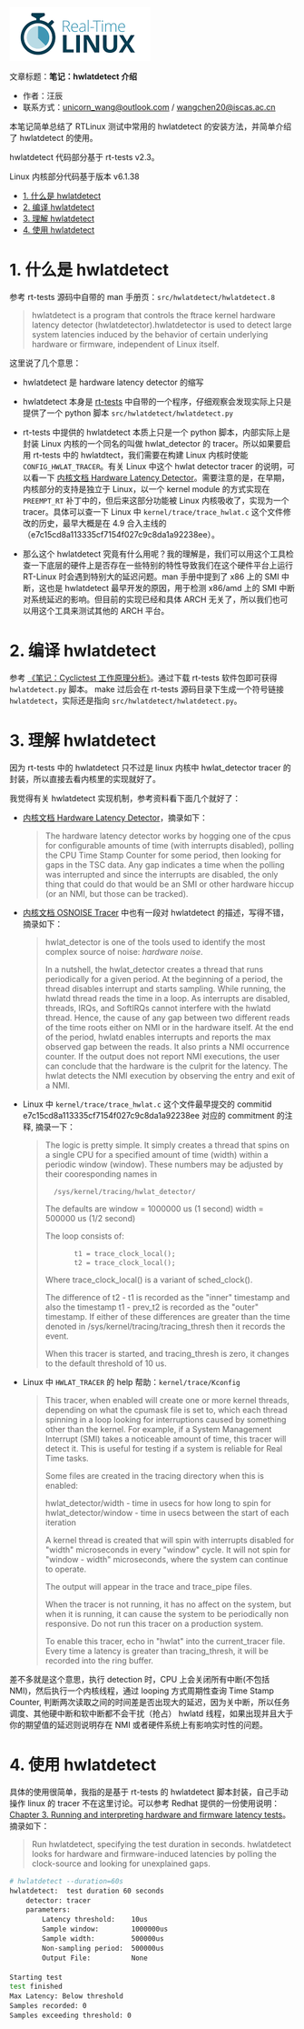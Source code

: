 ![](./diagrams/RTLinux.png)

文章标题：**笔记：hwlatdetect 介绍**

- 作者：汪辰
- 联系方式：<unicorn_wang@outlook.com> / <wangchen20@iscas.ac.cn>

本笔记简单总结了 RTLinux 测试中常用的 hwlatdetect 的安装方法，并简单介绍了 hwlatdetect 的使用。

hwlatdetect 代码部分基于 rt-tests v2.3。

Linux 内核部分代码基于版本 v6.1.38

<!-- TOC -->

- [1. 什么是 hwlatdetect](#1-什么是-hwlatdetect)
- [2. 编译 hwlatdetect](#2-编译-hwlatdetect)
- [3. 理解 hwlatdetect](#3-理解-hwlatdetect)
- [4. 使用 hwlatdetect](#4-使用-hwlatdetect)

<!-- /TOC -->

# 1. 什么是 hwlatdetect

参考 rt-tests 源码中自带的 man 手册页：`src/hwlatdetect/hwlatdetect.8`

> hwlatdetect is a program that controls the ftrace kernel hardware latency detector (hwlatdetector).hwlatdetector is used to detect large system latencies induced by the behavior of certain underlying hardware or firmware, independent of Linux itself. 

这里说了几个意思：

- hwlatdetect 是 hardware latency detector 的缩写

- hwlatdetect 本身是 [rt-tests][1] 中自带的一个程序，仔细观察会发现实际上只是提供了一个 python 脚本 `src/hwlatdetect/hwlatdetect.py`

- rt-tests 中提供的 hwlatdetect 本质上只是一个 python 脚本，内部实际上是封装 Linux 内核的一个同名的叫做 hwlat_detector 的 tracer。所以如果要启用 rt-tests 中的 hwlatdtect，我们需要在构建 Linux 内核时使能 `CONFIG_HWLAT_TRACER`。有关 Linux 中这个 hwlat detector tracer 的说明，可以看一下 [内核文档 Hardware Latency Detector][2]。需要注意的是，在早期，内核部分的支持是独立于 Linux，以一个 kernel module 的方式实现在 `PREEMPT_RT` 补丁中的，但后来这部分功能被 Linux 内核吸收了，实现为一个 tracer。具体可以查一下 Linux 中 `kernel/trace/trace_hwlat.c` 这个文件修改的历史，最早大概是在 4.9 合入主线的（e7c15cd8a113335cf7154f027c9c8da1a92238ee）。

- 那么这个 hwlatdetect 究竟有什么用呢？我的理解是，我们可以用这个工具检查一下底层的硬件上是否存在一些特别的特性导致我们在这个硬件平台上运行 RT-Linux 时会遇到特别大的延迟问题。man 手册中提到了 x86 上的 SMI 中断，这也是 hwlatdetect 最早开发的原因，用于检测 x86/amd 上的 SMI 中断对系统延迟的影响。但目前的实现已经和具体 ARCH 无关了，所以我们也可以用这个工具来测试其他的 ARCH 平台。

# 2. 编译 hwlatdetect

参考 [《笔记：Cyclictest 工作原理分析》][3]。通过下载 rt-tests 软件包即可获得 `hwlatdetect.py` 脚本。 make 过后会在 rt-tests 源码目录下生成一个符号链接 `hwlatdetect`，实际还是指向 `src/hwlatdetect/hwlatdetect.py`。

# 3. 理解 hwlatdetect

因为 rt-tests 中的 hwlatdetect 只不过是 linux 内核中 hwlat_detector tracer 的封装，所以直接去看内核里的实现就好了。

我觉得有关 hwlatdetect 实现机制，参考资料看下面几个就好了：

- [内核文档 Hardware Latency Detector][2]，摘录如下：

  > The hardware latency detector works by hogging one of the cpus for configurable amounts of time (with interrupts disabled), polling the CPU Time Stamp Counter for some period, then looking for gaps in the TSC data. Any gap indicates a time when the polling was interrupted and since the interrupts are disabled, the only thing that could do that would be an SMI or other hardware hiccup (or an NMI, but those can be tracked).

- [内核文档 OSNOISE Tracer][5] 中也有一段对 hwlatdetect 的描述，写得不错，摘录如下：

  > hwlat_detector is one of the tools used to identify the most complex
  > source of noise: *hardware noise*.
  > 
  > In a nutshell, the hwlat_detector creates a thread that runs
  > periodically for a given period. At the beginning of a period, the thread
  > disables interrupt and starts sampling. While running, the hwlatd
  > thread reads the time in a loop. As interrupts are disabled, threads,
  > IRQs, and SoftIRQs cannot interfere with the hwlatd thread. Hence, the
  > cause of any gap between two different reads of the time roots either on
  > NMI or in the hardware itself. At the end of the period, hwlatd enables
  > interrupts and reports the max observed gap between the reads. It also
  > prints a NMI occurrence counter. If the output does not report NMI
  > executions, the user can conclude that the hardware is the culprit for
  > the latency. The hwlat detects the NMI execution by observing
  > the entry and exit of a NMI.


- Linux 中 `kernel/trace/trace_hwlat.c` 这个文件最早提交的 commitid e7c15cd8a113335cf7154f027c9c8da1a92238ee 对应的 commitment 的注释, 摘录一下：

  >    The logic is pretty simple. It simply creates a thread that spins on a
  >    single CPU for a specified amount of time (width) within a periodic window
  >    (window). These numbers may be adjusted by their cooresponding names in
  >    
  >       /sys/kernel/tracing/hwlat_detector/
  >    
  >    The defaults are window = 1000000 us (1 second)
  >                     width  =  500000 us (1/2 second)
  >    
  >    The loop consists of:
  >    
  >            t1 = trace_clock_local();
  >            t2 = trace_clock_local();
  >    
  >    Where trace_clock_local() is a variant of sched_clock().
  >    
  >    The difference of t2 - t1 is recorded as the "inner" timestamp and also the
  >    timestamp  t1 - prev_t2 is recorded as the "outer" timestamp. If either of
  >    these differences are greater than the time denoted in
  >    /sys/kernel/tracing/tracing_thresh then it records the event.
  >    
  >    When this tracer is started, and tracing_thresh is zero, it changes to the
  >    default threshold of 10 us.

- Linux 中 `HWLAT_TRACER` 的 help 帮助：`kernel/trace/Kconfig`

  >	 This tracer, when enabled will create one or more kernel threads,
  >	 depending on what the cpumask file is set to, which each thread
  >	 spinning in a loop looking for interruptions caused by
  >	 something other than the kernel. For example, if a
  >	 System Management Interrupt (SMI) takes a noticeable amount of
  >	 time, this tracer will detect it. This is useful for testing
  >	 if a system is reliable for Real Time tasks.
  >
  >	 Some files are created in the tracing directory when this
  >	 is enabled:
  >
  >	   hwlat_detector/width   - time in usecs for how long to spin for
  >	   hwlat_detector/window  - time in usecs between the start of each
  >				     iteration
  >
  >	 A kernel thread is created that will spin with interrupts disabled
  >	 for "width" microseconds in every "window" cycle. It will not spin
  >	 for "window - width" microseconds, where the system can
  >	 continue to operate.
  >
  >	 The output will appear in the trace and trace_pipe files.
  >
  >	 When the tracer is not running, it has no affect on the system,
  >	 but when it is running, it can cause the system to be
  >	 periodically non responsive. Do not run this tracer on a
  >	 production system.
  >
  >	 To enable this tracer, echo in "hwlat" into the current_tracer
  >	 file. Every time a latency is greater than tracing_thresh, it will
  >	 be recorded into the ring buffer.

差不多就是这个意思，执行 detection 时，CPU 上会关闭所有中断(不包括 NMI)，然后执行一个内核线程，通过 looping 方式周期性查询 Time Stamp Counter, 判断两次读取之间的时间差是否出现大的延迟，因为关中断，所以任务调度、其他硬中断和软中断都不会干扰（抢占） hwlatd 线程，如果出现并且大于你的期望值的延迟则说明存在 NMI 或者硬件系统上有影响实时性的问题。

# 4. 使用 hwlatdetect

具体的使用很简单，我指的是基于 rt-tests 的 hwlatdetect 脚本封装，自己手动操作 linux 的 tracer 不在这里讨论。可以参考 Redhat 提供的一份使用说明：[Chapter 3. Running and interpreting hardware and firmware latency tests][4]。摘录如下：

> Run hwlatdetect, specifying the test duration in seconds.
> hwlatdetect looks for hardware and firmware-induced latencies by polling the clock-source and looking for unexplained gaps.

```bash
# hwlatdetect --duration=60s
hwlatdetect:  test duration 60 seconds
	detector: tracer
	parameters:
		Latency threshold:    10us
		Sample window:        1000000us
		Sample width:         500000us
		Non-sampling period:  500000us
		Output File:          None

Starting test
test finished
Max Latency: Below threshold
Samples recorded: 0
Samples exceeding threshold: 0
```


[1]:https://wiki.linuxfoundation.org/realtime/documentation/howto/tools/rt-tests
[2]:https://elixir.bootlin.com/linux/v6.1.38/source/Documentation/trace/hwlat_detector.rst
[3]:./20230808-cyclictest.md
[4]:https://access.redhat.com/documentation/en-us/red_hat_enterprise_linux_for_real_time/8/html/optimizing_rhel_8_for_real_time_for_low_latency_operation/assembly_running-and-interpreting-hardware-and-firmware-latency-tests_optimizing-rhel8-for-real-time-for-low-latency-operation
[5]:https://elixir.bootlin.com/linux/v6.1.38/source/Documentation/trace/osnoise-tracer.rst
